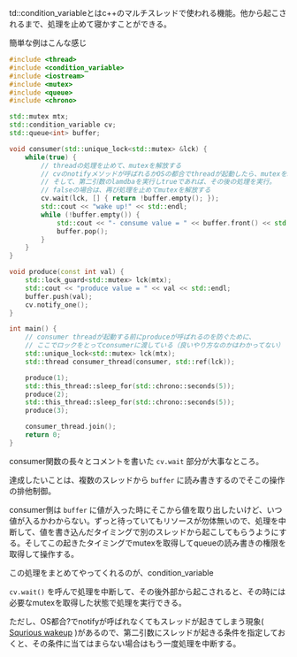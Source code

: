 <script context="module">
    export let metadata = {
        title: "std::condition_variableについて",
        date: "2023-12-31 17:00:00",
        description: "std::condition_variableについて調べてわかったこと",
    };
</script>

td::condition_variableとはc++のマルチスレッドで使われる機能。他から起こされるまで、処理を止めて寝かすことができる。

簡単な例はこんな感じ

```cpp
#include <thread>
#include <condition_variable>
#include <iostream>
#include <mutex>
#include <queue>
#include <chrono>

std::mutex mtx;
std::condition_variable cv;
std::queue<int> buffer;

void consumer(std::unique_lock<std::mutex> &lck) {
    while(true) {
        // threadの処理を止めて、mutexを解放する
        // cvのnotifyメソッドが呼ばれるかOSの都合でthreadが起動したら、mutexを取得。（できなければ待つ）
        // そして、第二引数のlamdbaを実行しtrueであれば、その後の処理を実行。
        // falseの場合は、再び処理を止めてmutexを解放する
        cv.wait(lck, [] { return !buffer.empty(); });
        std::cout << "wake up!" << std::endl;
        while (!buffer.empty()) {
            std::cout << "- consume value = " << buffer.front() << std::endl;
            buffer.pop();
        }
    }
}

void produce(const int val) {
    std::lock_guard<std::mutex> lck(mtx);
    std::cout << "produce value = " << val << std::endl;
    buffer.push(val);
    cv.notify_one();
}

int main() {
    // consumer threadが起動する前にproduceが呼ばれるのを防ぐために、
    // ここでロックをとってconsumerに渡している（良いやり方なのかはわかってない）
    std::unique_lock<std::mutex> lck(mtx);
    std::thread consumer_thread(consumer, std::ref(lck));

    produce(1);
    std::this_thread::sleep_for(std::chrono::seconds(5));
    produce(2);
    std::this_thread::sleep_for(std::chrono::seconds(5));
    produce(3);

    consumer_thread.join();
    return 0;
}
```

consumer関数の長々とコメントを書いた `cv.wait` 部分が大事なところ。

達成したいことは、複数のスレッドから `buffer` に読み書きするのでそこの操作の排他制御。

consumer側は `buffer` に値が入った時にそこから値を取り出したいけど、いつ値が入るかわからない。ずっと待っていてもリソースが勿体無いので、処理を中断して、値を書き込んだタイミングで別のスレッドから起こしてもらうようにする。そしてこの起きたタイミングでmutexを取得してqueueの読み書きの権限を取得して操作する。

この処理をまとめてやってくれるのが、condition_variable

`cv.wait()` を呼んで処理を中断して、その後外部から起こされると、その時には必要なmutexを取得した状態で処理を実行できる。

ただし、OS都合?でnotifyが呼ばれなくてもスレッドが起きてしまう現象( [Squrious wakeup](https://en.wikipedia.org/wiki/Spurious_wakeup) )があるので、第二引数にスレッドが起きる条件を指定しておくと、その条件に当てはまらない場合はもう一度処理を中断する。
